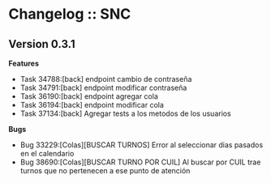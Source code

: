 Changelog :: SNC
================

## Version 0.3.1

__Features__

* Task 34788:[back] endpoint cambio de contraseña
* Task 34791:[back] endpoint modificar contraseña
* Task 36190:[back] endpoint agregar cola
* Task 36194:[back] endpoint modificar cola
* Task 37134:[back] Agregar tests a los metodos de los usuarios

__Bugs__

* Bug 33229:[Colas][BUSCAR TURNOS] Error al seleccionar dias pasados en el calendario
* Bug 38690:[Colas][BUSCAR TURNO POR CUIL] Al buscar por CUIL trae turnos que no pertenecen a ese punto de atención